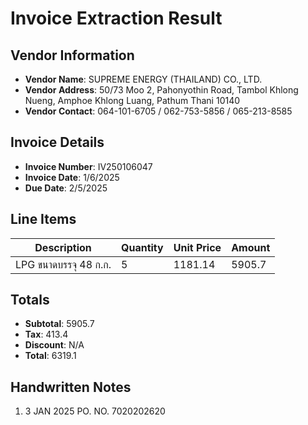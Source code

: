 # Invoice Extraction Result

## Vendor Information
- **Vendor Name**: SUPREME ENERGY (THAILAND) CO., LTD.
- **Vendor Address**: 50/73 Moo 2, Pahonyothin Road, Tambol Khlong Nueng, Amphoe Khlong Luang, Pathum Thani 10140
- **Vendor Contact**: 064-101-6705 / 062-753-5856 / 065-213-8585

## Invoice Details
- **Invoice Number**: IV250106047
- **Invoice Date**: 1/6/2025
- **Due Date**: 2/5/2025

## Line Items

| Description | Quantity | Unit Price | Amount |
| ----------- | -------- | ---------- | ------ |
| LPG ขนาดบรรจุ 48 ก.ก. | 5 | 1181.14 | 5905.7 |

## Totals
- **Subtotal**: 5905.7
- **Tax**: 413.4
- **Discount**: N/A
- **Total**: 6319.1

## Handwritten Notes
1. 3 JAN 2025 PO. NO. 7020202620